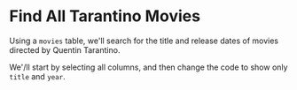 # Find All Tarantino Movies 

 Using a `movies` table, we'll search for the 
 title and release dates of movies directed
 by Quentin Tarantino.
 
 We'/ll start by selecting all columns, and
 then change the code to show only `title`
 and `year`.
